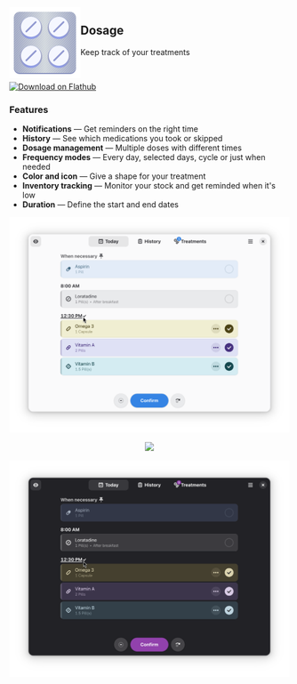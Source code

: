 <img style="vertical-align: middle;" src="data/icons/hicolor/scalable/apps/io.github.diegopvlk.Dosage.svg" width="128" height="128" align="left">

## Dosage
Keep track of your treatments

<br>

<a href='https://flathub.org/apps/io.github.diegopvlk.Dosage'><img width='240' alt='Download on Flathub' src='https://dl.flathub.org/assets/badges/flathub-badge-i-en.svg'/></a>

### Features
- **Notifications** — Get reminders on the right time  
- **History** — See which medications you took or skipped   
- **Dosage management** — Multiple doses with different times
- **Frequency modes** — Every day, selected days, cycle or just when needed    
- **Color and icon** — Give a shape for your treatment    
- **Inventory tracking** — Monitor your stock and get reminded when it's low
- **Duration** — Define the start and end dates

<p align="center"><img src="https://raw.githubusercontent.com/diegopvlk/Dosage/275470b2d2b38300461a99b1922a36ac40058bfe/screenshots/today-light.png"/></p>
<p align="center"><img style="height:700px;" src="https://raw.githubusercontent.com/diegopvlk/Dosage/07ff3d66c65d8eec702ce644b59e29c81c300531/screenshots/med-window-light.png"/></p>
<p align="center"><img src="https://raw.githubusercontent.com/diegopvlk/Dosage/275470b2d2b38300461a99b1922a36ac40058bfe/screenshots/today-dark.png"/></p>
